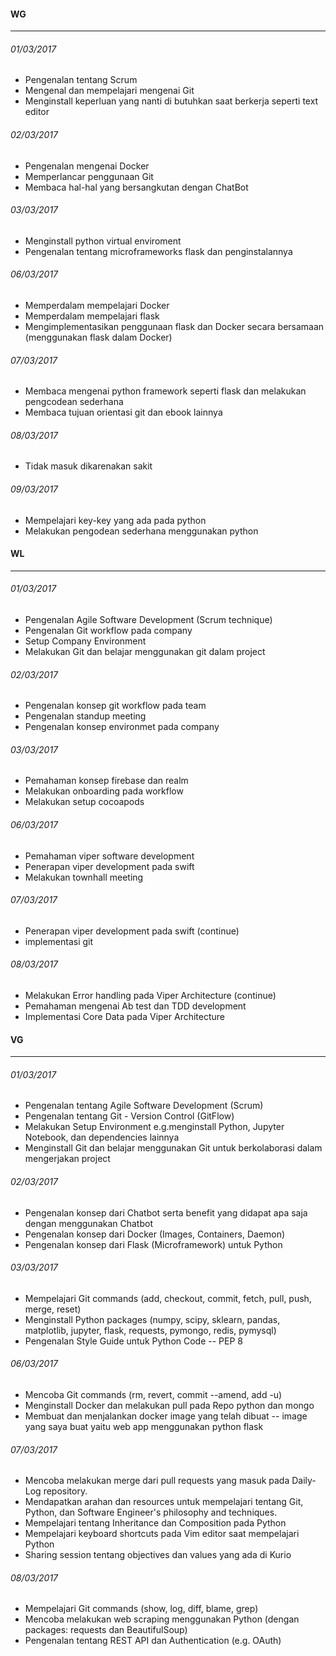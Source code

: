 #### WG
---
###### 01/03/2017
* Pengenalan tentang Scrum
* Mengenal dan mempelajari mengenai Git
* Menginstall keperluan yang nanti di butuhkan saat berkerja seperti text editor

###### 02/03/2017
* Pengenalan mengenai Docker
* Memperlancar penggunaan Git
* Membaca hal-hal yang bersangkutan dengan ChatBot

###### 03/03/2017
* Menginstall python virtual enviroment
* Pengenalan tentang microframeworks flask dan penginstalannya

###### 06/03/2017
* Memperdalam mempelajari Docker
* Memperdalam mempelajari flask
* Mengimplementasikan penggunaan flask dan Docker secara bersamaan (menggunakan flask dalam Docker)

###### 07/03/2017
* Membaca mengenai python framework seperti flask dan melakukan pengcodean sederhana
* Membaca tujuan orientasi git dan ebook lainnya

###### 08/03/2017
* Tidak masuk dikarenakan sakit

###### 09/03/2017
* Mempelajari key-key yang ada pada python
* Melakukan pengodean sederhana menggunakan python

#### WL
---
###### 01/03/2017
* Pengenalan Agile Software Development (Scrum technique)
* Pengenalan Git workflow pada company
* Setup Company Environment 
* Melakukan Git dan belajar menggunakan git dalam project

###### 02/03/2017
* Pengenalan konsep git workflow pada team
* Pengenalan standup meeting 
* Pengenalan konsep environmet pada company

###### 03/03/2017
* Pemahaman konsep firebase dan realm
* Melakukan onboarding pada workflow
* Melakukan setup cocoapods

###### 06/03/2017
* Pemahaman viper software development
* Penerapan viper development pada swift
* Melakukan townhall meeting

###### 07/03/2017
* Penerapan viper development pada swift (continue)
* implementasi git

###### 08/03/2017
* Melakukan Error handling pada Viper Architecture (continue)
* Pemahaman mengenai Ab test dan TDD development
* Implementasi Core Data pada Viper Architecture


#### VG
---
###### 01/03/2017
* Pengenalan tentang Agile Software Development (Scrum)
* Pengenalan tentang Git - Version Control (GitFlow)
* Melakukan Setup Environment e.g.menginstall Python, Jupyter Notebook, dan dependencies lainnya
* Menginstall Git dan belajar menggunakan Git untuk berkolaborasi dalam mengerjakan project

###### 02/03/2017
* Pengenalan konsep dari Chatbot serta benefit yang didapat apa saja dengan menggunakan Chatbot
* Pengenalan konsep dari Docker (Images, Containers, Daemon)
* Pengenalan konsep dari Flask (Microframework) untuk Python

###### 03/03/2017
* Mempelajari Git commands (add, checkout, commit, fetch, pull, push, merge, reset)
* Menginstall Python packages (numpy, scipy, sklearn, pandas, matplotlib, jupyter, flask, requests, pymongo, redis, pymysql)
* Pengenalan Style Guide untuk Python Code -- PEP 8

###### 06/03/2017
* Mencoba Git commands (rm, revert, commit --amend, add -u)
* Menginstall Docker dan melakukan pull pada Repo python dan mongo
* Membuat dan menjalankan docker image yang telah dibuat -- image yang saya buat yaitu web app menggunakan python flask

###### 07/03/2017
* Mencoba melakukan merge dari pull requests yang masuk pada Daily-Log repository.
* Mendapatkan arahan dan resources untuk mempelajari tentang Git, Python, dan Software Engineer's philosophy and techniques.
* Mempelajari tentang Inheritance dan Composition pada Python
* Mempelajari keyboard shortcuts pada Vim editor saat mempelajari Python
* Sharing session tentang objectives dan values yang ada di Kurio

###### 08/03/2017
* Mempelajari Git commands (show, log, diff, blame, grep)
* Mencoba melakukan web scraping menggunakan Python (dengan packages: requests dan BeautifulSoup)
* Pengenalan tentang REST API dan Authentication (e.g. OAuth)
